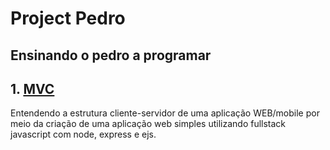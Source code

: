 # Project Pedro

## Ensinando o pedro a programar


## 1. [MVC](https://github.com/rodipm/projectPedro/tree/master/1_MVC) 

Entendendo a estrutura cliente-servidor de uma aplicação WEB/mobile por meio da criação de uma aplicação web simples utilizando fullstack javascript com node, express e ejs. 